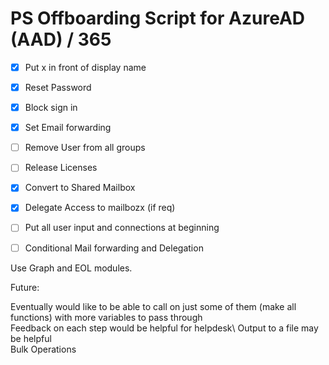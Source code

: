 # PS Offboarding Script for AzureAD (AAD) / 365 

- [X] Put x in front of display name 
- [X] Reset Password 
- [X] Block sign in 
- [X] Set Email forwarding 
- [ ] Remove User from all groups 
- [ ] Release Licenses 
- [X] Convert to Shared Mailbox
- [X] Delegate Access to mailbozx (if req) 
- [ ] Put all user input and connections at beginning 
- [ ] Conditional Mail forwarding and Delegation 


Use Graph and EOL modules.  

Future: 

Eventually would like to be able to call on just some of them (make all functions) with more variables to pass through\
Feedback on each step would be helpful for helpdesk\ 
Output to a file may be helpful\
Bulk Operations